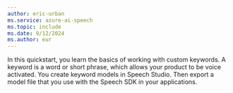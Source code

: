 ```yaml
---
author: eric-urban
ms.service: azure-ai-speech
ms.topic: include
ms.date: 9/12/2024
ms.author: eur
---
```


In this quickstart, you learn the basics of working with custom keywords. A keyword is a word or short phrase, which allows your product to be voice activated. You create keyword models in Speech Studio. Then export a model file that you use with the Speech SDK in your applications.
